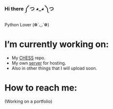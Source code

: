 ### Hi there ༼ つ ◕_◕ ༽つ

Python Lover (❁´◡`❁)

# I’m currently working on:
* My [CHESS](https://github.com/YoungKippur/CHESS) repo.
* My own [server](https://github.com/YoungKippur/Server-API) for hosting.
* Also in other things that I will upload soon.
# How to reach me: 
(Working on a portfolio) 
